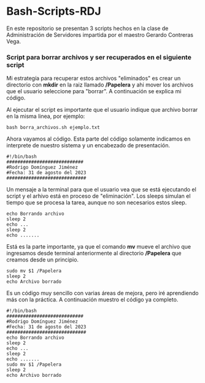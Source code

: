 # Bash-Scripts-RDJ
En este repositorio se presentan 3 scripts hechos en la clase de Administración de Servidores impartida por el maestro Gerardo Contreras Vega.

###  Script para borrar archivos y ser recuperados en el siguiente script
Mi estrategía para recuperar estos archivos "eliminados" es crear un directorio con **mkdir** en la raiz llamado **/Papelera** y ahi mover los archivos que el usuario seleccione para "borrar".
A continuación se explica mi código.

Al ejecutar el script es importante que el usuario indique que archivo borrar en la misma linea, por ejemplo:

	bash borra_archivos.sh ejemplo.txt
Ahora vayamos al código.
Esta parte del código solamente indicamos en interprete de nuestro sistema y un encabezado de presentación.

	#!/bin/bash
	############################
	#Rodrigo Domínguez Jiménez
	#Fecha: 31 de agosto del 2023
	#############################
Un mensaje a la terminal para que el usuario vea que se está ejecutando el script y el arhivo está en proceso de "eliminación". Los sleeps simulan el tiempo que se procesa la tarea, aunque no son necesarios estos sleep.

	echo Borrando archivo
	sleep 2
	echo ...
	sleep 2
	echo .......
Está es la parte importante, ya que el comando **mv** mueve el archivo que ingresamos desde terminal anteriormente al directorio **/Papelera** que creamos desde un principio.

	sudo mv $1 /Papelera
	sleep 2
	echo Archivo borrado
Es un código muy sencillo con varias áreas de mejora, pero iré aprendiendo más con la práctica.
A continuación muestro el código ya completo.

	#!/bin/bash
	############################
	#Rodrigo Domínguez Jiménez
	#Fecha: 31 de agosto del 2023
	#############################
	echo Borrando archivo
	sleep 2
	echo ...
	sleep 2
	echo .......
	sudo mv $1 /Papelera
	sleep 2
	echo Archivo borrado

